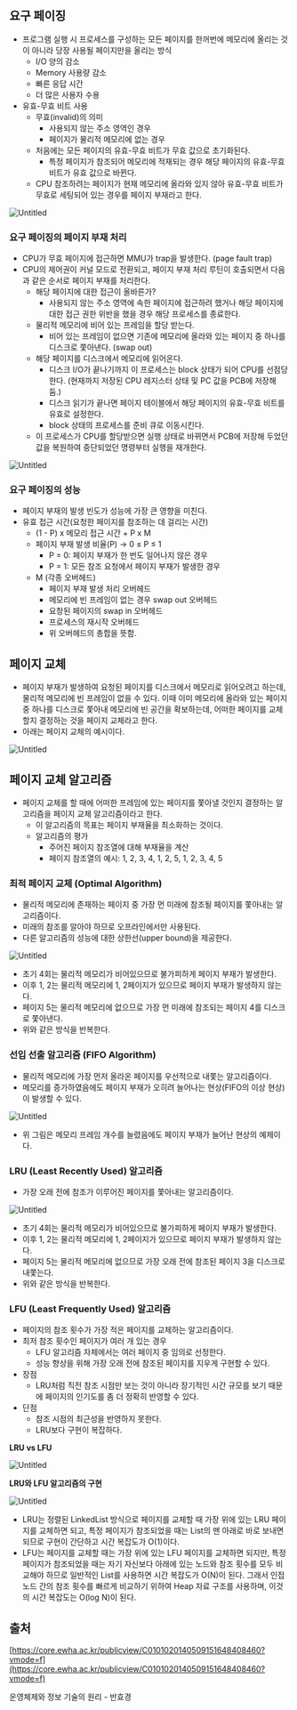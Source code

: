 ## 요구 페이징

- 프로그램 실행 시 프로세스를 구성하는 모든 페이지를 한꺼번에 메모리에 올리는 것이 아니라 당장 사용될 페이지만을 올리는 방식
    - I/O 양의 감소
    - Memory 사용량 감소
    - 빠른 응답 시간
    - 더 많은 사용자 수용
- 유효-무효 비트 사용
    - 무효(invalid)의 의미
        - 사용되지 않는 주소 영역인 경우
        - 페이지가 물리적 메모리에 없는 경우
    - 처음에는 모든 페이지의 유효-무효 비트가 무효 값으로 초기화된다.
        - 특정 페이지가 참조되어 메모리에 적재되는 경우 해당 페이지의 유효-무효 비트가 유효 값으로 바뀐다.
    - CPU 참조하려는 페이지가 현재 메모리에 올라와 있지 않아 유효-무효 비트가 무효로 세팅되어 있는 경우를 페이지 부재라고 한다.

![Untitled](https://www.notion.so/image/https%3A%2F%2Fs3-us-west-2.amazonaws.com%2Fsecure.notion-static.com%2F642d8517-c320-4c59-bbc9-aa25bb46be65%2FUntitled.png?table=block&id=8a783ce6-f0eb-41f3-bf7e-572a125e51b9&spaceId=b453bd85-cb15-44b5-bf2e-580aeda8074e&width=2000&userId=80352c12-65a4-4562-9a36-2179ed0dfffb&cache=v2)

### 요구 페이징의 페이지 부재 처리

- CPU가 무효 페이지에 접근하면 MMU가 trap을 발생한다. (page fault trap)
- CPU의 제어권이 커널 모드로 전환되고, 페이지 부재 처리 루틴이 호출되면서 다음과 같은 순서로 페이지 부재를 처리한다.
    - 해당 페이지에 대한 접근이 올바른가?
        - 사용되지 않는 주소 영역에 속한 페이지에 접근하려 했거나 해당 페이지에 대한 접근 권한 위반을 했을 경우 해당 프로세스를 종료한다.
    - 물리적 메모리에 비어 있는 프레임을 할당 받는다.
        - 비어 있는 프레임이 없으면 기존에 메모리에 올라와 있는 페이지 중 하나를 디스크로 쫓아낸다. (swap out)
    - 해당 페이지를 디스크에서 메모리에 읽어온다.
        - 디스크 I/O가 끝나기까지 이 프로세스는 block 상태가 되어 CPU를 선점당한다. (현재까지 저장된 CPU 레지스터 상태 및 PC 값을 PCB에 저장해 둠.)
        - 디스크 읽기가 끝나면 페이지 테이블에서 해당 페이지의 유효-무효 비트를 유효로 설정한다.
        - block 상태의 프로세스를 준비 큐로 이동시킨다.
    - 이 프로세스가 CPU를 할당받으면 실행 상태로 바뀌면서 PCB에 저장해 두었던 값을 복원하여 중단되었던 명령부터 실행을 재개한다.

![Untitled](https://www.notion.so/image/https%3A%2F%2Fs3-us-west-2.amazonaws.com%2Fsecure.notion-static.com%2F78761f7a-b591-427e-8215-594a3e93515a%2FUntitled.png?table=block&id=553f0e98-0936-4d48-9b61-8097463d3d6f&spaceId=b453bd85-cb15-44b5-bf2e-580aeda8074e&width=2000&userId=80352c12-65a4-4562-9a36-2179ed0dfffb&cache=v2)

### 요구 페이징의 성능

- 페이지 부재의 발생 빈도가 성능에 가장 큰 영향을 미친다.
- 유효 접근 시간(요청한 페이지를 참조하는 데 걸리는 시간)
    - (1 - P) x 메모리 접근 시간 + P x M
    - 페이지 부재 발생 비율(P) → 0 ≤ P ≤ 1
        - P = 0: 페이지 부재가 한 번도 일어나지 않은 경우
        - P = 1: 모든 참조 요청에서 페이지 부재가 발생한 경우
    - M (각종 오버헤드)
        - 페이지 부재 발생 처리 오버헤드
        - 메모리에 빈 프레임이 없는 경우 swap out 오버헤드
        - 요창된 페이지의 swap in 오버헤드
        - 프로세스의 재시작 오버헤드
        - 위 오버헤드의 총합을 뜻함.

## 페이지 교체

- 페이지 부재가 발생하여 요청된 페이지를 디스크에서 메모리로 읽어오려고 하는데, 물리적 메모리에 빈 프레임이 없을 수 있다. 이때 이미 메모리에 올라와 있는 페이지 중 하나를 디스크로 쫓아내 메모리에 빈 공간을 확보하는데, 어떠한 페이지를 교체할지 결정하는 것을 페이지 교체라고 한다.
- 아래는 페이지 교체의 예시이다.

![Untitled](https://www.notion.so/image/https%3A%2F%2Fs3-us-west-2.amazonaws.com%2Fsecure.notion-static.com%2F652fb268-dc4d-4bfd-915e-a53c60f52992%2FUntitled.png?table=block&id=31b08be4-2f40-4b08-bafb-3eba1f19b459&spaceId=b453bd85-cb15-44b5-bf2e-580aeda8074e&width=2000&userId=80352c12-65a4-4562-9a36-2179ed0dfffb&cache=v2)

## 페이지 교체 알고리즘

- 페이지 교체를 할 때에 어떠한 프레임에 있는 페이지를 쫓아낼 것인지 결정하는 알고리즘을 페이지 교체 알고리즘이라고 한다.
    - 이 알고리즘의 목표는 페이지 부재율을 최소화하는 것이다.
    - 알고리즘의 평가
        - 주어진 페이지 참조열에 대해 부재율을 계산
        - 페이지 참조열의 예시: 1, 2, 3, 4, 1, 2, 5, 1, 2, 3, 4, 5

### 최적 페이지 교체 (Optimal Algorithm)

- 물리적 메모리에 존재하는 페이지 중 가장 먼 미래에 참조될 페이지를 쫓아내는 알고리즘이다.
- 미래의 참조를 알아야 하므로 오프라인에서만 사용된다.
- 다른 알고리즘의 성능에 대한 상한선(upper bound)을 제공한다.

![Untitled](https://www.notion.so/image/https%3A%2F%2Fs3-us-west-2.amazonaws.com%2Fsecure.notion-static.com%2Fe9b65d78-1dee-44e1-9281-78b6425d6c19%2FUntitled.png?table=block&id=aa754114-bd12-46c3-835e-1c8357afd57d&spaceId=b453bd85-cb15-44b5-bf2e-580aeda8074e&width=2000&userId=80352c12-65a4-4562-9a36-2179ed0dfffb&cache=v2)

- 초기 4회는 물리적 메모리가 비어있으므로 불가피하게 페이지 부재가 발생한다.
- 이후 1, 2는 물리적 메모리에 1, 2페이지가 있으므로 페이지 부재가 발생하지 않는다.
- 페이지 5는 물리적 메모리에 없으므로 가장 먼 미래에 참조되는 페이지 4를 디스크로 쫓아낸다.
- 위와 같은 방식을 반복한다.

### 선입 선출 알고리즘 (FIFO Algorithm)

- 물리적 메모리에 가장 먼저 올라온 페이지를 우선적으로 내쫓는 알고리즘이다.
- 메모리를 증가하였음에도 페이지 부재가 오히려 늘어나는 현상(FIFO의 이상 현상)이 발생할 수 있다.

![Untitled](https://www.notion.so/image/https%3A%2F%2Fs3-us-west-2.amazonaws.com%2Fsecure.notion-static.com%2F5c665e61-6286-44d9-878d-801ac54901c5%2FUntitled.png?table=block&id=cc9cf0cc-4908-4ab9-a67d-c8e6d2aa6086&spaceId=b453bd85-cb15-44b5-bf2e-580aeda8074e&width=2000&userId=80352c12-65a4-4562-9a36-2179ed0dfffb&cache=v2)

- 위 그림은 메모리 프레임 개수를 늘렸음에도 페이지 부재가 늘어난 현상의 예제이다.

### LRU (Least Recently Used) 알고리즘

- 가장 오래 전에 참조가 이루어진 페이지를 쫓아내는 알고리즘이다.

![Untitled](https://www.notion.so/image/https%3A%2F%2Fs3-us-west-2.amazonaws.com%2Fsecure.notion-static.com%2Fcc6a3b12-604f-4587-9f19-96e33b9ab976%2FUntitled.png?table=block&id=792aae38-161b-48a1-8533-50f5cdc4d61c&spaceId=b453bd85-cb15-44b5-bf2e-580aeda8074e&width=2000&userId=80352c12-65a4-4562-9a36-2179ed0dfffb&cache=v2)

- 초기 4회는 물리적 메모리가 비어있으므로 불가피하게 페이지 부재가 발생한다.
- 이후 1, 2는 물리적 메모리에 1, 2페이지가 있으므로 페이지 부재가 발생하지 않는다.
- 페이지 5는 물리적 메모리에 없으므로 가장 오래 전에 참조된 페이지 3을 디스크로 내쫓는다.
- 위와 같은 방식을 반복한다.

### LFU (Least Frequently Used) 알고리즘

- 페이지의 참조 횟수가 가장 적은 페이지를 교체하는 알고리즘이다.
- 최저 참조 횟수인 페이지가 여러 개 있는 경우
    - LFU 알고리즘 자체에서는 여러 페이지 중 임의로 선정한다.
    - 성능 향상을 위해 가장 오래 전에 참조된 페이지를 지우게 구현할 수 있다.
- 장점
    - LRU처럼 직전 참조 시점만 보는 것이 아니라 장기적인 시간 규모를 보기 때문에 페이지의 인기도를 좀 더 정확히 반영할 수 있다.
- 단점
    - 참조 시점의 최근성을 반영하지 못한다.
    - LRU보다 구현이 복잡하다.
    

**LRU vs LFU**

![Untitled](https://www.notion.so/image/https%3A%2F%2Fs3-us-west-2.amazonaws.com%2Fsecure.notion-static.com%2Ff28b038d-fa78-49b2-b148-b7bd018eb660%2FUntitled.png?table=block&id=aa821eb8-7380-4c35-b3c1-c64a49a9d0ff&spaceId=b453bd85-cb15-44b5-bf2e-580aeda8074e&width=2000&userId=80352c12-65a4-4562-9a36-2179ed0dfffb&cache=v2)

**LRU와 LFU 알고리즘의 구현**

![Untitled](https://www.notion.so/image/https%3A%2F%2Fs3-us-west-2.amazonaws.com%2Fsecure.notion-static.com%2F6e71b254-9576-43cd-b9a2-dab58bfbe918%2FUntitled.png?table=block&id=38531026-bb73-4944-83f8-dda43b179fc5&spaceId=b453bd85-cb15-44b5-bf2e-580aeda8074e&width=2000&userId=80352c12-65a4-4562-9a36-2179ed0dfffb&cache=v2)

- LRU는 정렬된 LinkedList 방식으로 페이지를 교체할 때 가장 위에 있는 LRU 페이지를 교체하면 되고, 특정 페이지가 참조되었을 때는 List의 맨 아래로 바로 보내면 되므로 구현이 간단하고 시간 복잡도가 O(1)이다.
- LFU는 페이지를 교체할 때는 가장 위에 있는 LFU 페이지를 교체하면 되지만, 특정 페이지가 참조되었을 때는 자기 자신보다 아래에 있는 노드와 참조 횟수를 모두 비교해야 하므로 일반적인 List를 사용하면 시간 복잡도가 O(N)이 된다. 그래서 인접 노드 간의 참조 횟수를 빠르게 비교하기 위하여 Heap 자료 구조를 사용하며, 이것의 시간 복잡도는 O(log N)이 된다.

## 출처

[https://core.ewha.ac.kr/publicview/C0101020140509151648408460?vmode=f](https://core.ewha.ac.kr/publicview/C0101020140509151648408460?vmode=f)

운영체제와 정보 기술의 원리 - 반효경
